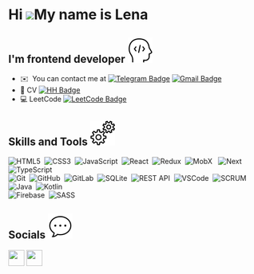 Hi ![](https://user-images.githubusercontent.com/18350557/176309783-0785949b-9127-417c-8b55-ab5a4333674e.gif)My name is Lena 
============================================================================================================================

## I'm frontend developer <img src="developer.gif" width="50"> 


* ✉️  You can contact me at [![Telegram Badge](https://img.shields.io/badge/-TELEGRAM-blue?style=flat&logo=Telegram&logoColor=white)](https://t.me/@eeeme4) [![Gmail Badge](https://img.shields.io/badge/-GMAIL-red?style=flat&logo=Gmail&logoColor=white)](mailto:elenamatuhina29@gmail.com)
* 💼   CV  [![HH Badge](https://img.shields.io/badge/-HH-white?style=flat&logo=HH&logoColor=red&color=red)](https://vlasiha50.hh.ru/resume/f4bf6b00ff08dccf350039ed1f787532656a70) 
* 💻   LeetCode [![LeetCode Badge](https://img.shields.io/badge/-LEETCODE-lightgrey?style=flat&logo=LeetCode&logoColor=white)](https://leetcode.com/jollyFox/) 



## Skills and Tools <img src="settings.gif" width="50"> 


![HTML5](https://img.shields.io/badge/HTML5-E34F26.svg?&style=flat&logo=html5&logoColor=white)&nbsp;
![CSS3](https://img.shields.io/badge/CSS3-%231572B6.svg?&style=flat&logo=css3&logoColor=white)&nbsp;
![JavaScript](https://img.shields.io/badge/JAVASCRIPT-323330.svg?&style=flat&logo=javascript&logoColor=%23F7DF1E)&nbsp;
![React](https://img.shields.io/badge/REACT-323330.svg?&style=flat&logo=react&logoColor=%2361DAFB)&nbsp;
![Redux](https://img.shields.io/badge/REDUX-%23121011.svg?&style=flat&logo=redux&logoColor=purple&color=e1e5f2)&nbsp;
![MobX](https://img.shields.io/badge/MOBX-%23121011.svg?&style=flat&logo=mobx&logoColor=white) &nbsp;
![Next](https://img.shields.io/badge/NEXT-%23121011.svg?&style=flat&logo=nextjs&logoColor=purple&color=blue) &nbsp;
![TypeScript](https://img.shields.io/badge/TYPESCRIPT-%23007ACC.svg?&style=flat&logo=typescript&logoColor=white)&nbsp;\
![Git](https://img.shields.io/badge/GIT-%23F05033.svg?&style=flat&logo=git&logoColor=white)&nbsp;
![GitHub](https://img.shields.io/badge/GITHUB-%23121011.svg?&style=flat&logo=github&logoColor=white)&nbsp;
![GitLab](https://img.shields.io/badge/GITLAB-%23181717.svg?&style=flat&logo=gitlab&logoColor=white)&nbsp;
![SQLite](https://img.shields.io/badge/SQLITE-003B57.svg?&style=flat&logo=sqlite&logoColor=white)&nbsp;
![REST API](https://img.shields.io/badge/REST-02569B.svg?&style=flat&logo=rest&logoColor=white)&nbsp;
![VSCode](https://img.shields.io/badge/VSCODE-007ACC.svg?&style=flat&logo=visual-studio-code)&nbsp;
![SCRUM](https://img.shields.io/badge/SCRUM-6DB33F.svg?&style=flat&logo=ddd&logoColor=white)&nbsp;
![Java](https://img.shields.io/badge/JAVA-007396.svg?&style=flat&logo=java&logoColor=white)&nbsp;
![Kotlin](https://img.shields.io/badge/KOTLIN-0095D5.svg?&style=flat&logo=kotlin&logoColor=white)&nbsp;\
![Firebase](https://img.shields.io/badge/FIREBASE-FFCA28.svg?&style=flat&logo=firebase&logoColor=black)&nbsp;
![SASS](https://img.shields.io/badge/SASS-CC6699.svg?&style=flat&logo=sass&logoColor=white)&nbsp;







## Socials <img src="social.gif" width="50">

<p align="left"> <a href="https://www.github.com/ElenaMatuhina" target="_blank" rel="noreferrer"><img src="https://raw.githubusercontent.com/danielcranney/readme-generator/main/public/icons/socials/github.svg" width="32" height="32" /></a>
<a href="https://t.me/@eeeme4" target="_blank" rel="noreferrer"><img src="https://cdn-icons-png.flaticon.com/512/2111/2111646.png" width="32" height="32" /></a></p>
